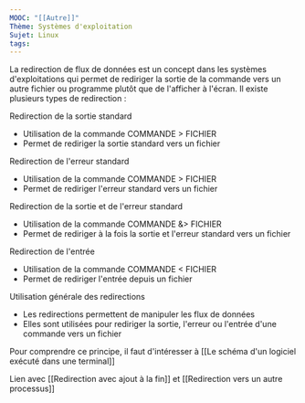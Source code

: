 ```yaml
---
MOOC: "[[Autre]]"
Thème: Systèmes d'exploitation
Sujet: Linux
tags:
---
```


La redirection de flux de données est un concept dans les systèmes d'exploitations qui permet de rediriger la sortie de la commande vers un autre fichier ou programme plutôt que de l'afficher à l'écran. Il existe plusieurs types de redirection :

Redirection de la sortie standard

- Utilisation de la commande COMMANDE > FICHIER
- Permet de rediriger la sortie standard vers un fichier

Redirection de l'erreur standard

- Utilisation de la commande COMMANDE > FICHIER
- Permet de rediriger l'erreur standard vers un fichier

Redirection de la sortie et de l'erreur standard

- Utilisation de la commande COMMANDE &> FICHIER
- Permet de rediriger à la fois la sortie et l'erreur standard vers un fichier

Redirection de l'entrée

- Utilisation de la commande COMMANDE < FICHIER
- Permet de rediriger l'entrée depuis un fichier

Utilisation générale des redirections

- Les redirections permettent de manipuler les flux de données
- Elles sont utilisées pour rediriger la sortie, l'erreur ou l'entrée d'une commande vers un fichier

Pour comprendre ce principe, il faut d'intéresser à [[Le schéma d'un logiciel exécuté dans une terminal]]

Lien avec [[Redirection avec ajout à la fin]] et [[Redirection vers un autre processus]]
